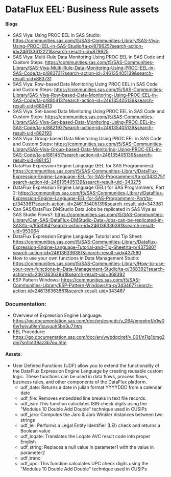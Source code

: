 # DataFlux EEL: Business Rule assets

#### Blogs

- SAS Viya: Using PROC EEL in SAS Studio:  https://communities.sas.com/t5/SAS-Communities-Library/SAS-Viya-Using-PROC-EEL-in-SAS-Studio/ta-p/879625?search-action-id=246133612221&search-result-uid=879625
- SAS Viya: Multi-Rule Data Monitoring Using PROC EEL in SAS Code and Custom Steps:  https://communities.sas.com/t5/SAS-Communities-Library/SAS-Viya-Multi-Rule-Data-Monitoring-Using-PROC-EEL-in-SAS-Code/ta-p/883731?search-action-id=246135405139&search-result-uid=883731
- SAS Viya: Row-based Data Monitoring Using PROC EEL in SAS Code and Custom Steps:  https://communities.sas.com/t5/SAS-Communities-Library/SAS-Viya-Row-based-Data-Monitoring-Using-PROC-EEL-in-SAS-Code/ta-p/880413?search-action-id=246135405139&search-result-uid=880413
- SAS Viya: Set-based Data Monitoring Using PROC EEL in SAS Code and Custom Steps:  https://communities.sas.com/t5/SAS-Communities-Library/SAS-Viya-Set-based-Data-Monitoring-Using-PROC-EEL-in-SAS-Code/ta-p/882193?search-action-id=246135405139&search-result-uid=882193
- SAS Viya: Group-based Data Monitoring Using PROC EEL in SAS Code and Custom Steps:  https://communities.sas.com/t5/SAS-Communities-Library/SAS-Viya-Group-based-Data-Monitoring-Using-PROC-EEL-in-SAS-Code/ta-p/881451?search-action-id=246135405139&search-result-uid=881451
- DataFlux Expression Engine Language (EEL for SAS Programmers):  https://communities.sas.com/t5/SAS-Communities-Library/DataFlux-Expression-Engine-Language-EEL-for-SAS-Programmers/ta-p/343275?search-action-id=246135405139&search-result-uid=343275
- DataFlux Expression Engine Language (EEL) for SAS Programmers, Part 2:  https://communities.sas.com/t5/SAS-Communities-Library/DataFlux-Expression-Engine-Language-EEL-for-SAS-Programmers-Part/ta-p/343361?search-action-id=246135405139&search-result-uid=343361
- Can SAS/DataFlux DMStudio Data Jobs be replicated in SAS Viya as SAS Studio Flows?:  https://communities.sas.com/t5/SAS-Communities-Library/Can-SAS-DataFlux-DMStudio-Data-Jobs-can-be-replicated-in-SAS/ta-p/953064?search-action-id=246136336381&search-result-uid=953064
- DataFlux Expression Engine Language Tutorial and Tip Sheet:  https://communities.sas.com/t5/SAS-Communities-Library/Dataflux-Expression-Engine-Language-Tutorial-and-Tip-Sheet/ta-p/437580?search-action-id=246136336381&search-result-uid=437580
- How to use your own functions in Data Management Studio:  https://communities.sas.com/t5/SAS-Communities-Library/How-to-use-your-own-functions-in-Data-Management-Studio/ta-p/368392?search-action-id=246136363861&search-result-uid=368392
- ESP Pattern Windows:  https://communities.sas.com/t5/SAS-Communities-Library/ESP-Pattern-Windows/ta-p/343467?search-action-id=246136363861&search-result-uid=343467

### Documentation:
- Overview of Expression Engine Language:  https://go.documentation.sas.com/doc/en/espcdc/v_064/engelref/n1w06w1wjvul9en1xuyuuh5bn3u7.htm
- EEL Procedure:  https://go.documentation.sas.com/doc/en/vwbdqclref/v_001/n11g1bmg2dnj7sn1lot39az3b7ou.htm

#### Assets:

- User Defined Functions (UDF) allow you to extend the functionality of the DataFlux Expression Engine Language by creating reusable custom logic.  These functions can be used in data flows, process flows, business rules, and other components of the DataFlux platform.
  - udf_date:  Returns a date in julian format YYYYDDD from a calendar date
  - udf_file:  Removes embedded line breaks in text file records.
  - udf_isin: This function calculates ISIN check digits using the "Modulus 10 Double Add Double" technique used in CUSIPs
  - udf_jaro:  Computes the Jaro & Jaro Winkler distances between two strings
  - udf_lei:  Performs a Legal Entity Identifier (LEI) check and returns a Boolean value
  - udf_loqate:  Translates the Loqate AVC result code into proper English
  - udf_string:  Replaces a null value in parameter1 with the value in parameter2
  - udf_tranc:
  - udf_upc:  This function calculates UPC check digits using the "Modulus 10 Double Add Double" technique used in CUSIPs
